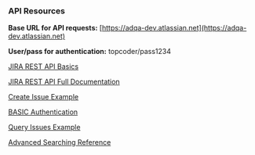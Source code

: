 ### API Resources
**Base URL for API requests:** [https://adqa-dev.atlassian.net](https://adqa-dev.atlassian.net)

**User/pass for authentication:** topcoder/pass1234

[JIRA REST API Basics](https://developer.atlassian.com/jiradev/jira-apis/jira-rest-apis)

[JIRA REST API Full Documentation](https://docs.atlassian.com/jira/REST/latest/)

[Create Issue Example](https://developer.atlassian.com/jiradev/jira-apis/jira-rest-apis/jira-rest-api-tutorials/jira-rest-api-example-create-issue)

[BASIC Authentication](https://developer.atlassian.com/jiradev/jira-apis/jira-rest-apis/jira-rest-api-tutorials/jira-rest-api-example-basic-authentication)

[Query Issues Example](https://developer.atlassian.com/jiradev/jira-apis/jira-rest-apis/jira-rest-api-tutorials/jira-rest-api-example-query-issues)

[Advanced Searching Reference](https://confluence.atlassian.com/display/JIRA/Advanced+Searching)
